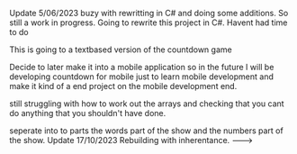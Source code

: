 Update 5/06/2023  buzy with rewritting in C# and doing some additions. So still a work in progress.
Going to rewrite this project in C#. Havent had time to do

This is going to a textbased version of the countdown game

Decide to later make it into a mobile application so in the future 
I will be developing countdown for mobile just to learn mobile development and make it kind of a end project on the mobile development end.

still struggling with how to work out the arrays and checking that you cant do anything that you shouldn't have done.

seperate into to parts
the words part of the show and the numbers part of the show.
Update 17/10/2023 Rebuilding with inherentance.
--->
